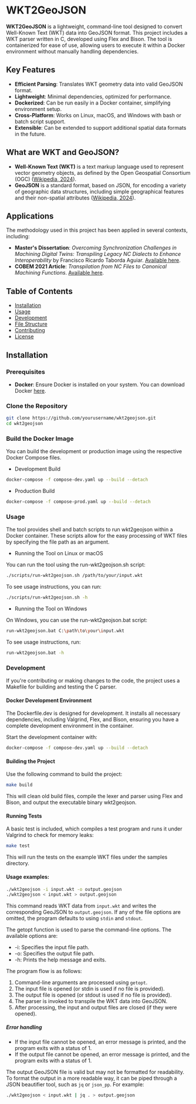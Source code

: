 # WKT2GeoJSON

**WKT2GeoJSON** is a lightweight, command-line tool designed to convert Well-Known Text (WKT) data into GeoJSON format. This project includes a WKT parser written in C, developed using Flex and Bison. The tool is containerized for ease of use, allowing users to execute it within a Docker environment without manually handling dependencies.

## Key Features

- **Efficient Parsing**: Translates WKT geometry data into valid GeoJSON format.
- **Lightweight**: Minimal dependencies, optimized for performance.
- **Dockerized**: Can be run easily in a Docker container, simplifying environment setup.
- **Cross-Platform**: Works on Linux, macOS, and Windows with bash or batch script support.
- **Extensible**: Can be extended to support additional spatial data formats in the future.

## What are WKT and GeoJSON?

- **Well-Known Text (WKT)** is a text markup language used to represent vector geometry objects, as defined by the Open Geospatial Consortium (OGC) ([Wikipedia, 2024](https://en.wikipedia.org/wiki/Well-known_text)).
- **GeoJSON** is a standard format, based on JSON, for encoding a variety of geographic data structures, including simple geographical features and their non-spatial attributes ([Wikipedia, 2024](https://en.wikipedia.org/wiki/GeoJSON)).

## Applications

The methodology used in this project has been applied in several contexts, including:

- **Master's Dissertation**: *Overcoming Synchronization Challenges in Machining Digital Twins: Transpiling Legacy NC Dialects to Enhance Interoperability* by Francisco Ricardo Taborda Aguiar. [Available here](https://doi.org/10.13140/RG.2.2.27115.76322).
- **COBEM 2021 Article**: *Transpilation from NC Files to Canonical Machining Functions*. [Available here](https://www.researchgate.net/publication/357079212_TRANSPILATION_FROM_NC_FILES_TO_CANONICAL_MACHINING_FUNCTIONS).

## Table of Contents

- [Installation](#installation)
- [Usage](#usage)
- [Development](#development)
- [File Structure](#file-structure)
- [Contributing](#contributing)
- [License](#license)

## Installation

### Prerequisites

- **Docker**: Ensure Docker is installed on your system. You can download Docker [here](https://www.docker.com/get-started).

### Clone the Repository

```bash
git clone https://github.com/yourusername/wkt2geojson.git
cd wkt2geojson
```

### Build the Docker Image

You can build the development or production image using the respective Docker Compose files.

- Development Build

```bash
docker-compose -f compose-dev.yaml up --build --detach
```

- Production Build

```bash
docker-compose -f compose-prod.yaml up --build --detach
```

### Usage

The tool provides shell and batch scripts to run wkt2geojson within a Docker container.
These scripts allow for the easy processing of WKT files by specifying the file path as an argument.

- Running the Tool on Linux or macOS

You can run the tool using the run-wkt2geojson.sh script:

```bash
./scripts/run-wkt2geojson.sh /path/to/your/input.wkt
```

To see usage instructions, you can run:

```bash
./scripts/run-wkt2geojson.sh -h
```

- Running the Tool on Windows

On Windows, you can use the run-wkt2geojson.bat script:

```bash
run-wkt2geojson.bat C:\path\to\your\input.wkt
```

To see usage instructions, run:

```bash
run-wkt2geojson.bat -h
```

### Development

If you're contributing or making changes to the code, the project uses a Makefile for building and testing
the C parser.

#### Docker Development Environment

The Dockerfile.dev is designed for development. It installs all necessary dependencies, including Valgrind, Flex, and Bison, ensuring you have a complete development environment in the container.

Start the development container with:

```bash
docker-compose -f compose-dev.yaml up --build --detach
```

#### Building the Project

Use the following command to build the project:

```bash
make build
```

This will clean old build files, compile the lexer and parser using Flex and Bison, and output the executable binary wkt2geojson.

#### Running Tests

A basic test is included, which compiles a test program and runs it under Valgrind to check for memory leaks:

```bash
make test
```

This will run the tests on the example WKT files under the samples directory.

#### Usage examples:

```bash
./wkt2geojson -i input.wkt -o output.geojson
./wkt2geojson < input.wkt > output.geojson
```
This command reads WKT data from `input.wkt` and writes the corresponding GeoJSON to `output.geojson`.
If any of the file options are omitted, the program defaults to using `stdin` and `stdout`.

The getopt function is used to parse the command-line options. The available options are:

- -i: Specifies the input file path.
- -o: Specifies the output file path.
- -h: Prints the help message and exits.

The program flow is as follows:

1. Command-line arguments are processed using `getopt`.
2. The input file is opened (or stdin is used if no file is provided).
3. The output file is opened (or stdout is used if no file is provided).
4. The parser is invoked to transpile the WKT data into GeoJSON.
5. After processing, the input and output files are closed (if they were opened).

##### Error handling

- If the input file cannot be opened, an error message is printed, and the program exits with a status of 1.
- If the output file cannot be opened, an error message is printed, and the program exits with a status of 1.

The output GeoJSON file is valid but may not be formatted for readability. To format the output in a more readable way, it can be piped through a JSON beautifier tool, such as `jq` or `json_pp`. For example:

```bash
./wkt2geojson < input.wkt | jq . > output.geojson
```
